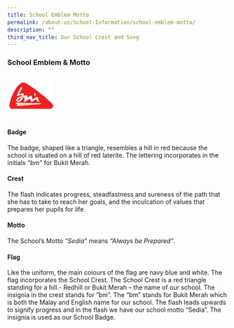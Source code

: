 ```yaml
---
title: School Emblem Motto
permalink: /about-us/School-Information/school-emblem-motto/
description: ""
third_nav_title: Our School Crest and Song
---
```

### School Emblem & Motto

 <img src="/images/bmsslogo.jpeg" style="width:20%">  
 
#### Badge

The badge, shaped like a triangle, resembles a hill in red because the school is situated on a hill of red laterite. The lettering incorporates in the initials _“bm”_ for Bukit Merah.

#### Crest

The flash indicates progress, steadfastness and sureness of the path that she has to take to reach her goals, and the inculcation of values that prepares her pupils for life.

#### Motto

The School’s Motto _“Sedia”_ means _“Always be Prepared”_.

#### Flag

Like the uniform, the main colours of the flag are navy blue and white. The flag incorporates the School Crest. The School Crest is a red triangle standing for a hill.- Redhill or Bukit Merah – the name of our school. The insignia in the crest stands for “bm”. The “bm” stands for Bukit Merah which is both the Malay and English name for our school. The flash leads upwards to signify progress and in the flash we have our school motto “Sedia”. The insignia is used as our School Badge.